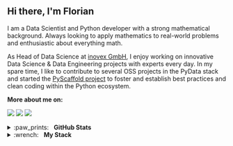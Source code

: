 ## Hi there, I'm Florian

I am a Data Scientist and Python developer with a strong mathematical background. Always looking to apply mathematics to real-world problems and enthusiastic about everything math.

As Head of Data Science at [inovex GmbH](https://www.inovex.de/en/), I enjoy working on innovative Data Science & Data Engineering projects with experts every day. In my spare time, I like to contribute to several OSS projects in the PyData stack and started the [PyScaffold project](https://github.com/pyscaffold) to foster and establish best practices and clean coding within the Python ecosystem.

**More about me on:**

[<img src="https://img.shields.io/badge/linkedin-%230077B5.svg?&style=for-the-badge&logo=linkedin&logoColor=white"/>](https://www.linkedin.com/in/florianwilhelm/)
[<img src="https://img.shields.io/badge/my_blog-%2312100E.svg?&style=for-the-badge&logo=medium&logoColor=white"/>](https://florianwilhelm.info/)
[<img src="https://img.shields.io/badge/twitter-%231DA1F2.svg?&style=for-the-badge&logo=twitter&logoColor=white"/>](https://twitter.com/FlorianWilhelm)


<details>
  <summary>:paw_prints:&nbsp;&nbsp;&nbsp;<b>GitHub Stats</b></summary>
  <br/>
  <p align='center'>
    <a href="#"><img src="https://github-readme-stats.vercel.app/api?username=FlorianWilhelm&show_icons=true&count_private=true&theme=dark" width="355"></a><br/>
    <a href="#"><img src="https://github-readme-stats.vercel.app/api/top-langs/?username=FlorianWilhelm&layout=compact&theme=dark&hide=jupyter%20notebook" width="350"></a>
   </p>  
</details>

<details>
	<summary>:wrench:&nbsp;&nbsp;&nbsp;<b>My Stack</b></summary>
	<br/>
 
![Python](https://img.shields.io/badge/-Python-05122A?style=flat&logo=python)&nbsp;
![Pandas](https://img.shields.io/badge/-Pandas-05122A?style=flat&logo=pandas)&nbsp;
![NumPy](https://img.shields.io/badge/-NumPy-05122A?style=flat&logo=numpy&logoColor=6EA5C6)&nbsp;
![SciPy](https://img.shields.io/badge/-SciPy-05122A?style=flat&logo=scipy&logoColor=8CAAE6)&nbsp;
![Scikit-Learn](https://img.shields.io/badge/-Scikit--Learn-05122A?style=flat&logo=scikit-learn&logoColor=F7931E)&nbsp;
![PyTorch](https://img.shields.io/badge/-PyTorch-05122A?style=flat&logo=pytorch&logoColor=EE4C2C)&nbsp;
![Spark](https://img.shields.io/badge/-Spark-05122A?style=flat&logo=apache-spark&logoColor=E25A1C)&nbsp;
![Jupyter](https://img.shields.io/badge/-Jupyter-05122A?style=flat&logo=jupyter&logoColor=F37626)&nbsp;
![Anaconda](https://img.shields.io/badge/-Anaconda-05122A?style=flat&logo=anaconda&logoColor=44A833)&nbsp;
![pre-commit](https://img.shields.io/badge/-pre--commit-05122A?style=flat&logo=pre-commit&logoColor=FAB040)&nbsp;
![Cirrus CI](https://img.shields.io/badge/-Cirus_CI-05122A?style=flat&logo=cirrus-ci&logoColor=4051B5)&nbsp;
![Git](https://img.shields.io/badge/-Git-05122A?style=flat&logo=git&logoColor=#F05032)&nbsp;
![GitHub](https://img.shields.io/badge/-GitHub-05122A?style=flat&logo=github)&nbsp;
![Markdown](https://img.shields.io/badge/-Markdown-05122A?style=flat&logo=markdown)&nbsp;
![PyCharm](https://img.shields.io/badge/-PyCharm-05122A?style=flat&logo=pycharm&logoColor=7CD68D)&nbsp;
![Linux](https://img.shields.io/badge/-Linux-05122A?style=flat&logo=linux&logoColor=#FCC624)&nbsp;
![MacOS](https://img.shields.io/badge/-MacOS-05122A?style=flat&logo=apple&logoColor=FFFFFF)&nbsp;
</details>

